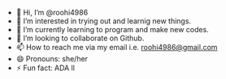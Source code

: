 - 👋 Hi, I’m @roohi4986
- 👀 I’m interested in trying out and learnig new things.
- 🌱 I’m currently learning to program and make new codes.
- 💞️ I’m looking to collaborate on Github.
- 📫 How to reach me via my email i.e. roohi4986@gmail.com
- 😄 Pronouns: she/her
- ⚡ Fun fact: ADA ll

<!---
roohi4986/roohi4986 is a ✨ special ✨ repository because its `README.md` (this file) appears on your GitHub profile.
You can click the Preview link to take a look at your changes.
--->
